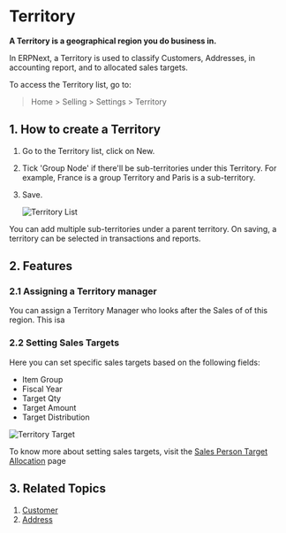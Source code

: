<!-- add-breadcrumbs -->
# Territory

**A Territory is a geographical region you do business in.**

In ERPNext, a Territory is used to classify Customers, Addresses, in accounting report, and to allocated sales targets.

To access the Territory list, go to:
> Home > Selling > Settings > Territory

## 1. How to create a Territory
1. Go to the Territory list, click on New.
1. Tick 'Group Node' if there'll be sub-territories under this Territory. For example, France is a group Territory and Paris is a sub-territory.
1. Save.

    ![Territory List](/docs/v12/assets/img/selling/territory-list.png)

You can add multiple sub-territories under a parent territory. On saving, a territory can be selected in transactions and reports.

## 2. Features

### 2.1 Assigning a Territory manager
You can assign a Territory Manager who looks after the Sales of of this region. This isa

### 2.2 Setting Sales Targets
Here you can set specific sales targets based on the following fields:

* Item Group
* Fiscal Year
* Target Qty
* Target Amount
* Target Distribution

![Territory Target](/docs/v12/assets/img/selling/territory-target.png)

To know more about setting sales targets, visit the [Sales Person Target Allocation](/docs/v12/user/manual/en/selling/sales-person-target-allocation) page

## 3. Related Topics
1. [Customer](/docs/v12/user/manual/en/CRM/customer)
1. [Address](/docs/v12/user/manual/en/CRM/address)
